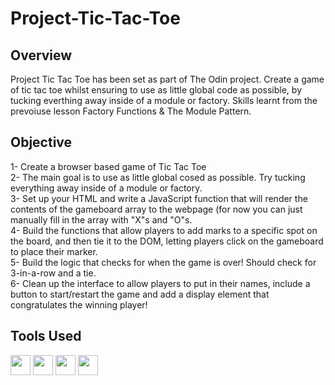 # Project-Tic-Tac-Toe

## Overview

Project Tic Tac Toe has been set as part of The Odin project. Create a game of tic tac toe whilst ensuring to use as little global code as possible, by tucking everthing away inside of a module or factory. Skills learnt from the prevoiuse lesson Factory Functions & The Module Pattern.

## Objective

1- Create a browser based game of Tic Tac Toe <br>
2- The main goal is to use as little global cosed as possible. Try tucking everything away inside of a module or factory. <br>
3- Set up your HTML and write a JavaScript function that will render the contents of the gameboard array to the webpage (for now you can just manually fill in the array with "X"s and "O"s. <br>
4- Build the functions that allow players to add marks to a specific spot on the board, and then tie it to the DOM, letting players click on the gameboard to place their marker. <br>
5- Build the logic that checks for when the game is over! Should check for 3-in-a-row and a tie. <br>
6- Clean up the interface to allow players to put in their names, include a button to start/restart the game and add a display element that congratulates the winning player! <br>

## Tools Used

<p align="left">
  <img src="https://raw.githubusercontent.com/danielcranney/readme-generator/main/public/icons/skills/git-colored.svg" width="32" height="32" /> 
  <img src="https://raw.githubusercontent.com/danielcranney/readme-generator/main/public/icons/skills/html5-colored.svg" width="32" height="32" /> 
  <img src="https://raw.githubusercontent.com/danielcranney/readme-generator/main/public/icons/skills/css3-colored.svg" width="32" height="32" />
  <img src="https://raw.githubusercontent.com/danielcranney/readme-generator/main/public/icons/skills/javascript-colored.svg" width="32" height="32" /> 
</p>
